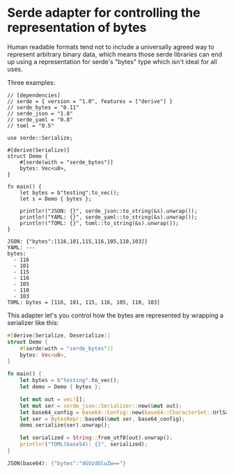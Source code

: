 # Serde adapter for controlling the representation of bytes

Human readable formats tend not to include a universally agreed way to represent arbitrary binary
data, which means those serde libraries can end up using a representation for serde's "bytes" type
which isn't ideal for all uses.

Three examples:

```
// [dependencies]
// serde = { version = "1.0", features = ["derive"] }
// serde_bytes = "0.11"
// serde_json = "1.0"
// serde_yaml = "0.8"
// toml = "0.5"

use serde::Serialize;

#[derive(Serialize)]
struct Demo {
    #[serde(with = "serde_bytes")]
    bytes: Vec<u8>,
}

fn main() {
    let bytes = b"testing".to_vec();
    let s = Demo { bytes };

    println!("JSON: {}", serde_json::to_string(&s).unwrap());
    println!("YAML: {}", serde_yaml::to_string(&s).unwrap());
    println!("TOML: {}", toml::to_string(&s).unwrap());
}

JSON: {"bytes":[116,101,115,116,105,110,103]}
YAML: ---
bytes:
  - 116
  - 101
  - 115
  - 116
  - 105
  - 110
  - 103
TOML: bytes = [116, 101, 115, 116, 105, 110, 103]
```

This adapter let's you control how the bytes are represented by wrapping a serializer like this:

```rust
#[derive(Serialize, Deserialize)]
struct Demo {
    #[serde(with = "serde_bytes")]
    bytes: Vec<u8>,
}

fn main() {
    let bytes = b"testing".to_vec();
    let demo = Demo { bytes };

    let mut out = vec![];
    let mut ser = serde_json::Serializer::new(&mut out);
    let base64_config = base64::Config::new(base64::CharacterSet::UrlSafe, true);
    let ser = BytesRepr::base64(&mut ser, base64_config);
    demo.serialize(ser).unwrap();

    let serialized = String::from_utf8(out).unwrap();
    println!("TOML(base54): {}", serialized);
}

JSON(base64): {"bytes":"dGVzdGluZw=="}
```
